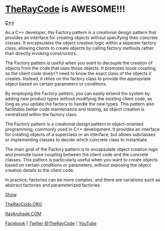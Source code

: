 # [TheRayCode](../../../README.md) is AWESOME!!!

**[C++](../README.md)**

As a C++ developer, the Factory pattern is a creational design pattern that provides an interface for creating objects without specifying their concrete classes. It encapsulates the object creation logic within a separate factory class, allowing clients to create objects by calling factory methods rather than directly invoking constructors.

The Factory pattern is useful when you want to decouple the creation of objects from the code that uses those objects. It promotes loose coupling, as the client code doesn't need to know the exact class of the objects it creates. Instead, it relies on the factory class to provide the appropriate object based on certain parameters or conditions.

By employing the Factory pattern, you can easily extend the system by adding new product types without modifying the existing client code, as long as you update the factory to handle the new types. This pattern also facilitates better code maintenance and testing, as object creation is centralized within the factory class.


The Factory pattern is a creational design pattern in object-oriented programming, commonly used in C++ development. It provides an interface for creating objects of a superclass or an interface, but allows subclasses or implementing classes to decide which concrete class to instantiate.

The main goal of the Factory pattern is to encapsulate object creation logic and promote loose coupling between the client code and the concrete classes. This pattern is particularly useful when you want to create objects based on certain conditions or parameters, without exposing the object creation details to the client code.

In practice, factories can be more complex, and there are variations such as abstract factories and parameterized factories.

[Show](Show/README.md)

[TheRayCode.ORG](https://www.TheRayCode.org)

[RayAndrade.COM](https://www.RayAndrade.com)

[Facebook](https://www.facebook.com/TheRayCode/) | [Twitter @TheRayCode](https://www.twitter.com/TheRayCode/) | [YouTube](https://www.youtube.com/TheRayCode/)
